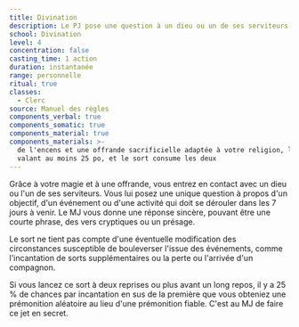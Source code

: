 ```yaml
---
title: Divination
description: Le PJ pose une question à un dieu ou un de ses serviteurs.
school: Divination
level: 4
concentration: false
casting_time: 1 action
duration: instantanée
range: personnelle
ritual: true
classes:
  - Clerc
source: Manuel des règles
components_verbal: true
components_somatic: true
components_material: true
components_materials: >-
  de l'encens et une offrande sacrificielle adaptée à votre religion, l'ensemble
  valant au moins 25 po, et le sort consume les deux
---
```

Grâce à votre magie et à une offrande, vous entrez en contact avec un dieu ou l'un de ses serviteurs. Vous lui posez une unique question à propos d'un objectif, d'un événement ou d'une activité qui doit se dérouler dans les 7 jours à venir. Le MJ vous donne une réponse sincère, pouvant être une courte phrase, des vers cryptiques ou un présage.

Le sort ne tient pas compte d'une éventuelle modification des circonstances susceptible de bouleverser l'issue des événements, comme l'incantation de sorts supplémentaires ou la perte ou l'arrivée d'un compagnon.

Si vous lancez ce sort à deux reprises ou plus avant un long repos, il y a 25  % de chances par incantation en sus de la première que vous obteniez une prémonition aléatoire au lieu d'une prémonition fiable. C'est au MJ de faire ce jet en secret.
